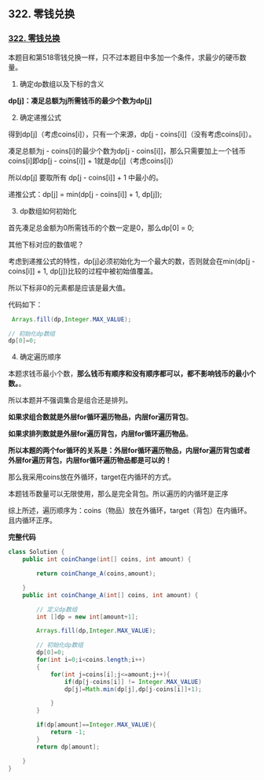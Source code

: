 ## 322. 零钱兑换

### [322. 零钱兑换](https://leetcode-cn.com/problems/coin-change/)

本题目和第518零钱兑换一样，只不过本题目中多加一个条件，求最少的硬币数量。

1. 确定dp数组以及下标的含义

**dp[j]：凑足总额为j所需钱币的最少个数为dp[j]**

2. 确定递推公式

得到dp[j]（考虑coins[i]），只有一个来源，dp[j - coins[i]]（没有考虑coins[i]）。

凑足总额为j - coins[i]的最少个数为dp[j - coins[i]]，那么只需要加上一个钱币coins[i]即dp[j - coins[i]] + 1就是dp[j]（考虑coins[i]）

所以dp[j] 要取所有 dp[j - coins[i]] + 1 中最小的。

递推公式：dp[j] = min(dp[j - coins[i]] + 1, dp[j]);

3. dp数组如何初始化

首先凑足总金额为0所需钱币的个数一定是0，那么dp[0] = 0;

其他下标对应的数值呢？

考虑到递推公式的特性，dp[j]必须初始化为一个最大的数，否则就会在min(dp[j - coins[i]] + 1, dp[j])比较的过程中被初始值覆盖。

所以下标非0的元素都是应该是最大值。

代码如下：

```java
 Arrays.fill(dp,Integer.MAX_VALUE);

// 初始化dp数组
dp[0]=0;
```

4. 确定遍历顺序

本题求钱币最小个数，**那么钱币有顺序和没有顺序都可以，都不影响钱币的最小个数。**。

所以本题并不强调集合是组合还是排列。

**如果求组合数就是外层for循环遍历物品，内层for遍历背包**。

**如果求排列数就是外层for遍历背包，内层for循环遍历物品**。

**所以本题的两个for循环的关系是：外层for循环遍历物品，内层for遍历背包或者外层for遍历背包，内层for循环遍历物品都是可以的！**

那么我采用coins放在外循环，target在内循环的方式。

本题钱币数量可以无限使用，那么是完全背包。所以遍历的内循环是正序

综上所述，遍历顺序为：coins（物品）放在外循环，target（背包）在内循环。且内循环正序。

**完整代码**

~~~ java
class Solution {
    public int coinChange(int[] coins, int amount) {

        return coinChange_A(coins,amount);

    }
    public int coinChange_A(int[] coins, int amount) {

        // 定义dp数组
        int []dp = new int[amount+1];

        Arrays.fill(dp,Integer.MAX_VALUE);

        // 初始化dp数组
        dp[0]=0;
        for(int i=0;i<coins.length;i++)
        {
            for(int j=coins[i];j<=amount;j++){
                if(dp[j-coins[i]] != Integer.MAX_VALUE)
                dp[j]=Math.min(dp[j],dp[j-coins[i]]+1);

            }
        }

        if(dp[amount]==Integer.MAX_VALUE){
            return -1;
        }
        return dp[amount];

    }
}
~~~


